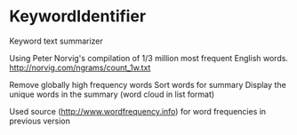 # KeywordIdentifier
Keyword text summarizer

Using Peter Norvig's compilation of 1/3 million most frequent English words.
http://norvig.com/ngrams/count_1w.txt


Remove globally high frequency words
Sort words for summary
Display the unique words in the summary (word cloud in list format)




Used source (http://www.wordfrequency.info) for word frequencies in previous version
